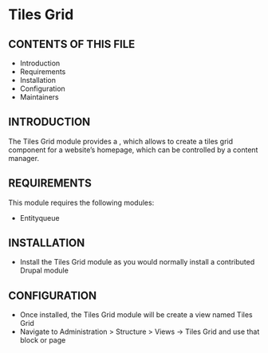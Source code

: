 # Tiles Grid

CONTENTS OF THIS FILE
--------------------

* Introduction
* Requirements
* Installation
* Configuration
* Maintainers


INTRODUCTION
------------

The Tiles Grid module provides a , which allows to create a tiles grid component for a website’s homepage, which can
be controlled by a content manager.



REQUIREMENTS
------------

This module requires the following modules:
* Entityqueue


INSTALLATION
------------

* Install the Tiles Grid module as you would normally install a contributed Drupal module


CONFIGURATION
-------------
- Once installed, the Tiles Grid module will be create a view named Tiles Grid
- Navigate to Administration > Structure > Views -> Tiles Grid and use that block or page


